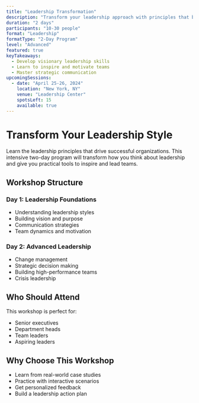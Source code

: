 ```yaml
---
title: "Leadership Transformation"
description: "Transform your leadership approach with principles that built Apple. Learn to inspire teams and drive organizational change."
duration: "2 days"
participants: "10-30 people"
format: "Leadership"
formatType: "2-Day Program"
level: "Advanced"
featured: true
keyTakeaways:
  - Develop visionary leadership skills
  - Learn to inspire and motivate teams
  - Master strategic communication
upcomingSessions:
  - date: "April 25-26, 2024"
    location: "New York, NY"
    venue: "Leadership Center"
    spotsLeft: 15
    available: true
---
```


# Transform Your Leadership Style

Learn the leadership principles that drive successful organizations. This intensive two-day program will transform how you think about leadership and give you practical tools to inspire and lead teams.

## Workshop Structure

### Day 1: Leadership Foundations
- Understanding leadership styles
- Building vision and purpose
- Communication strategies
- Team dynamics and motivation

### Day 2: Advanced Leadership
- Change management
- Strategic decision making
- Building high-performance teams
- Crisis leadership

## Who Should Attend

This workshop is perfect for:
- Senior executives
- Department heads
- Team leaders
- Aspiring leaders

## Why Choose This Workshop

- Learn from real-world case studies
- Practice with interactive scenarios
- Get personalized feedback
- Build a leadership action plan 